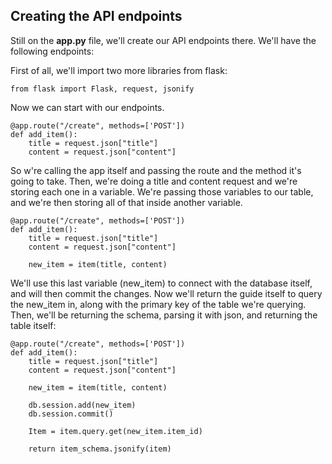 ## Creating the API endpoints

Still on the **app.py** file, we'll create our API endpoints there. We'll have the following endpoints:

<!-- 
* POST 
    /create -> Creates a new item
    /users/login -> Logs a user in

* PUT/PATCH
    /tables/{item_id} -> Updates an item

* GET
    /tables -> Gets all the items
    /tables/{table_id} -> Gets a single item

* DELETE
    /tables/{item_id} -> Deletes an item
 -->

First of all, we'll import two more libraries from flask:

```
from flask import Flask, request, jsonify
```

Now we can start with our endpoints.

```
@app.route("/create", methods=['POST'])
def add_item():
    title = request.json["title"]
    content = request.json["content"]
```

So w're calling the app itself and passing the route and the method it's going to take. Then, we're doing a title and content request and we're storing each one in a variable. We're passing those variables to our table, and we're then storing all of that inside another variable. 

```
@app.route("/create", methods=['POST'])
def add_item():
    title = request.json["title"]
    content = request.json["content"]

    new_item = item(title, content)
```

We'll use this last variable (new_item) to connect with the database itself, and will then commit the changes. Now we'll return the guide itself to query the new_item in, along with the primary key of the table we're querying. Then, we'll be returning the schema, parsing it with json, and returning the table itself:

```
@app.route("/create", methods=['POST'])
def add_item():
    title = request.json["title"]
    content = request.json["content"]

    new_item = item(title, content)

    db.session.add(new_item)
    db.session.commit()

    Item = item.query.get(new_item.item_id)

    return item_schema.jsonify(item)
```